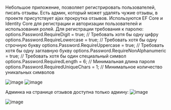 Небольшое приложение, позволяет регистрировать пользователей, писать отзывы. Есть админ, который может удалять чужие отзывы, в проекте присутствует ajax прокрутка отзывов. Используются EF Core и Identity Core для регистрации и авторизации пользователей и использования ролей.
Для регистрации требования к паролю: 
options.Password.RequireDigit = true; // Требовать хотя бы одну цифру
options.Password.RequireLowercase = true; // Требовать хотя бы одну строчную букву
options.Password.RequireUppercase = true; // Требовать хотя бы одну заглавную букву
options.Password.RequireNonAlphanumeric = true; // Требовать хотя бы один специальный символ
options.Password.RequiredLength = 6; // Минимальная длина пароля
options.Password.RequiredUniqueChars = 1; // Минимальное количество уникальных символов

![image](https://github.com/user-attachments/assets/6ee8eb41-9708-4f16-b18c-a1631cc57603)
![image](https://github.com/user-attachments/assets/4f443c79-4d44-4ca8-b2cc-80d320e35084)

Админка на странице отзывов доступна только админу:
![image](https://github.com/user-attachments/assets/f5204aff-0bc1-47fc-b8c0-f58f544fd75b)

![image](https://github.com/user-attachments/assets/f98c3b5b-b078-496d-ab21-cfc1c329b30c)



